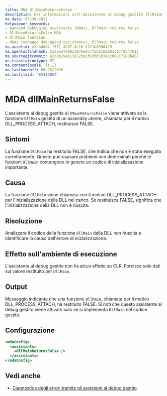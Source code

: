 ```yaml
---
title: MDA dllMainReturnsFalse
description: Per informazioni sull'Assistente al debug gestito dllMainReturnsFalse, vedere .NET. Questo assistente al debug gestito viene attivato in caso di errore di inizializzazione DLL.
ms.date: 03/30/2017
helpviewer_keywords:
- managed debugging assistants (MDAs), DllMain returns false
- DllMainReturnsFalse MDA
- DllMain function
- MDAs (managed debugging assistants), DllMain returns false
ms.assetid: e2abdd04-f571-4b97-8c16-2221b8588429
ms.openlocfilehash: 21d5e37d6823876e07cf5b2cbb881c1cf8b47b11
ms.sourcegitcommit: a2c8b19e813a52b91facbb5d7e3c062c7188b457
ms.translationtype: MT
ms.contentlocale: it-IT
ms.lasthandoff: 06/26/2020
ms.locfileid: "85416057"
---
```

# <a name="dllmainreturnsfalse-mda"></a>MDA dllMainReturnsFalse
L'assistente al debug gestito `dllMainReturnsFalse` viene attivato se la funzione `DllMain` gestita di un assembly utente, chiamata per il motivo DLL_PROCESS_ATTACH, restituisce FALSE.  
  
## <a name="symptoms"></a>Sintomi  
 La funzione `DllMain` ha restituito FALSE, che indica che non è stata eseguita correttamente. Questo può causare problemi non determinati perché le funzioni `DllMain` contengono in genere un codice di inizializzazione importante.  
  
## <a name="cause"></a>Causa  
 La funzione `DllMain` viene chiamata con il motivo DLL_PROCESS_ATTACH per l'inizializzazione della DLL nel carico. Se restituisce FALSE, significa che l'inizializzazione della DLL non è riuscita.  
  
## <a name="resolution"></a>Risoluzione  
 Analizzare il codice della funzione `DllMain` della DLL non riuscita e identificare la causa dell'errore di inizializzazione.  
  
## <a name="effect-on-the-runtime"></a>Effetto sull'ambiente di esecuzione  
 L'assistente al debug gestito non ha alcun effetto su CLR. Fornisce solo dati sul valore restituito per `DllMain`.  
  
## <a name="output"></a>Output  
 Messaggio indicante che una funzione `DllMain`, chiamata per il motivo DLL_PROCESS_ATTACH, ha restituito FALSE. Si noti che questo assistente al debug gestito viene attivato solo se si implementa `DllMain` nel codice gestito.  
  
## <a name="configuration"></a>Configurazione  
  
```xml  
<mdaConfig>  
  <assistants>  
    <dllMainReturnsFalse />  
  </assistants>  
</mdaConfig>  
```  
  
## <a name="see-also"></a>Vedi anche

- [Diagnostica degli errori tramite gli assistenti al debug gestito](diagnosing-errors-with-managed-debugging-assistants.md)

